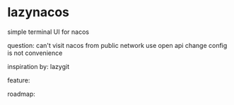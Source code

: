 # lazynacos
simple terminal UI for nacos

question:
can't visit nacos from public network
use open api change config is not convenience

inspiration by:
lazygit

feature:


roadmap:



